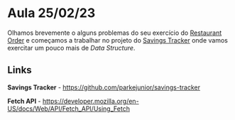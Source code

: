 # Aula 25/02/23

Olhamos brevemente o alguns problemas do seu exercício do [Restaurant Order](https://github.com/YaraWS/scrimba/tree/main/restaurant-order) e começamos a trabalhar no projeto do [Savings Tracker](https://github.com/parkejunior/savings-tracker) onde vamos exercitar um pouco mais de *Data Structure*.

## Links

**Savings Tracker** - https://github.com/parkejunior/savings-tracker

**Fetch API** - https://developer.mozilla.org/en-US/docs/Web/API/Fetch_API/Using_Fetch

